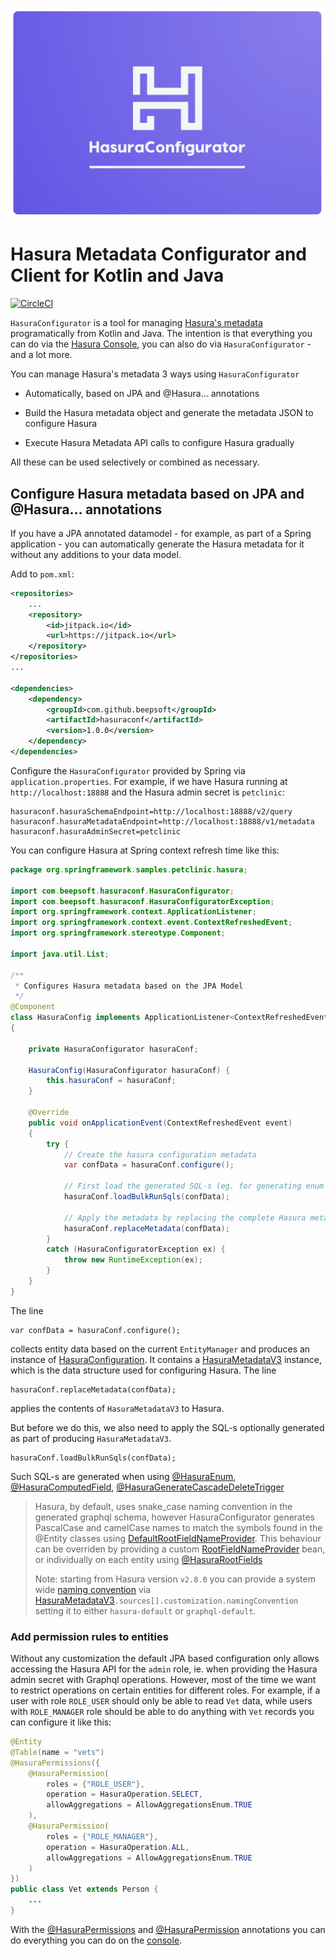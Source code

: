 

![](hasuraconfigurator-logo.png)

# Hasura Metadata Configurator and Client for Kotlin and Java

[![CircleCI](https://circleci.com/gh/dsd-sztaki-hu/hasuraconf.svg?style=svg)](https://circleci.com/gh/dsd-sztaki-hu/hasuraconf)

`HasuraConfigurator` is a tool for managing [Hasura's metadata](https://hasura.io/docs/latest/migrations-metadata-seeds/manage-metadata/) programatically from Kotlin and Java. The intention is that everything you can do via the [Hasura Console](https://hasura.io/learn/graphql/hasura/setup/#hasura-console), you can also do via `HasuraConfigurator` - and a lot more.

You can manage Hasura's metadata 3 ways using `HasuraConfigurator` 

- Automatically, based on JPA and @Hasura... annotations

- Build the Hasura metadata object and generate the metadata JSON to configure Hasura

- Execute Hasura Metadata API calls to configure Hasura gradually 

All these can be used selectively or combined as necessary.

## Configure Hasura metadata based on JPA and @Hasura... annotations

If you have a JPA annotated datamodel - for example, as part of a Spring application - you can automatically generate the Hasura metadata for it without any additions to your data model.

Add to `pom.xml`:

```xml
<repositories>
    ...
    <repository>
        <id>jitpack.io</id>
        <url>https://jitpack.io</url>
    </repository>
</repositories>
...

<dependencies>
    <dependency>
        <groupId>com.github.beepsoft</groupId>
        <artifactId>hasuraconf</artifactId>
        <version>1.0.0</version>
    </dependency>
</dependencies>
```

Configure the `HasuraConfigurator` provided by Spring via `application.properties`. For example, if we have
Hasura running at `http://localhost:18888` and the Hasura admin secret is `petclinic`:

```properties
hasuraconf.hasuraSchemaEndpoint=http://localhost:18888/v2/query
hasuraconf.hasuraMetadataEndpoint=http://localhost:18888/v1/metadata
hasuraconf.hasuraAdminSecret=petclinic
```

You can configure Hasura at Spring context refresh time like this:

```java
package org.springframework.samples.petclinic.hasura;

import com.beepsoft.hasuraconf.HasuraConfigurator;
import com.beepsoft.hasuraconf.HasuraConfiguratorException;
import org.springframework.context.ApplicationListener;
import org.springframework.context.event.ContextRefreshedEvent;
import org.springframework.stereotype.Component;

import java.util.List;

/**
 * Configures Hasura metadata based on the JPA Model
 */
@Component
class HasuraConfig implements ApplicationListener<ContextRefreshedEvent>
{

    private HasuraConfigurator hasuraConf;

    HasuraConfig(HasuraConfigurator hasuraConf) {
        this.hasuraConf = hasuraConf;
    }

    @Override
    public void onApplicationEvent(ContextRefreshedEvent event)
    {
        try {
            // Create the hasura configuration metadata
            var confData = hasuraConf.configure();

            // First load the generated SQL-s (eg. for generating enum values, etc.)
            hasuraConf.loadBulkRunSqls(confData);

            // Apply the metadata by replacing the complete Hasura metadata
            hasuraConf.replaceMetadata(confData);
        }
        catch (HasuraConfiguratorException ex) {
            throw new RuntimeException(ex);
        }
    }
}
```

The line

    var confData = hasuraConf.configure();

collects entity data based on the current `EntityManager` and produces an instance of [HasuraConfiguration](src%2Fmain%2Fkotlin%2Fio%2Fhasura%2Fmetadata%2Fv3%2FHasuraConfiguration.kt). It contains a [HasuraMetadataV3](src%2Fmain%2Fkotlin%2Fio%2Fhasura%2Fmetadata%2Fv3%2FHasuraMetadataV3.kt) instance, which is the data structure used for configuring Hasura. The line 

    hasuraConf.replaceMetadata(confData);

applies the contents of `HasuraMetadataV3` to Hasura. 

But before we do this, we also need to apply the SQL-s optionally generated as part of producing `HasuraMetadataV3`.

    hasuraConf.loadBulkRunSqls(confData);

Such SQL-s are generated when using [@HasuraEnum](src%2Fmain%2Fkotlin%2Fcom%2Fbeepsoft%2Fhasuraconf%2Fannotation%2FHasuraEnum.kt), [@HasuraComputedField](src%2Fmain%2Fkotlin%2Fcom%2Fbeepsoft%2Fhasuraconf%2Fannotation%2FHasuraComputedField.kt), [@HasuraGenerateCascadeDeleteTrigger](src%2Fmain%2Fkotlin%2Fcom%2Fbeepsoft%2Fhasuraconf%2Fannotation%2FHasuraGenerateCascadeDeleteTrigger.kt)


> Hasura, by default, uses snake_case naming convention in the generated graphql schema, however HasuraConfigurator generates PascalCase and camelCase names to match the symbols found in the @Entity classes using [DefaultRootFieldNameProvider](src%2Fmain%2Fkotlin%2Fcom%2Fbeepsoft%2Fhasuraconf%2FRootFieldNames.kt). This behaviour can be overriden by providing a custom [RootFieldNameProvider](src%2Fmain%2Fkotlin%2Fcom%2Fbeepsoft%2Fhasuraconf%2FRootFieldNames.kt) bean, or individually on each entity using [@HasuraRootFields](src%2Fmain%2Fkotlin%2Fcom%2Fbeepsoft%2Fhasuraconf%2Fannotation%2FHasuraRootFields.kt)
> 
> Note: starting from Hasura version `v2.8.0` you can provide a system wide [naming convention](https://hasura.io/docs/latest/schema/postgres/naming-convention/#supported-naming-conventions) via [HasuraMetadataV3](src%2Fmain%2Fkotlin%2Fio%2Fhasura%2Fmetadata%2Fv3%2FHasuraMetadataV3.kt)`.sources[].customization.namingConvention` setting it to either `hasura-default` or `graphql-default`.
> 

### Add permission rules to entities

Without any customization the default JPA based configuration only allows accessing the Hasura API for the `admin` role, ie. when providing the Hasura admin secret with Graphql operations. However, most of the time we want to restrict operations on certain entities for different roles. For example, if a user with role `ROLE_USER` should only be able to read `Vet` data, while users with `ROLE_MANAGER` role should be able to do anything with `Vet` records you can configure it like this:

```java
@Entity
@Table(name = "vets")
@HasuraPermissions({
    @HasuraPermission(
        roles = {"ROLE_USER"},
        operation = HasuraOperation.SELECT,
        allowAggregations = AllowAggregationsEnum.TRUE
    ),
    @HasuraPermission(
        roles = {"ROLE_MANAGER"},
        operation = HasuraOperation.ALL,
        allowAggregations = AllowAggregationsEnum.TRUE
    )
})
public class Vet extends Person {
    ...
}
```

With the [@HasuraPermissions](src%2Fmain%2Fkotlin%2Fcom%2Fbeepsoft%2Fhasuraconf%2Fannotation%2FHasuraPermission.kt) and [@HasuraPermission](src%2Fmain%2Fkotlin%2Fcom%2Fbeepsoft%2Fhasuraconf%2Fannotation%2FHasuraPermission.kt) annotations you can do everything you can do on the [console](https://hasura.io/docs/latest/auth/authorization/permission-rules/).

